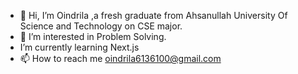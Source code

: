 - 👋 Hi, I’m Oindrila ,a fresh graduate from Ahsanullah University Of Science and Technology on CSE major.
- 👀 I’m interested in Problem Solving.
-  I’m currently learning Next.js
-  📫 How to reach me oindrila6136100@gmail.com


  
 
 
 
 
 

<!---
Thisisoindrila/Thisisoindrila is a ✨ special ✨ repository because its `README.md` (this file) appears on your GitHub profile.
You can click the Preview link to take a look at your changes.
--->
